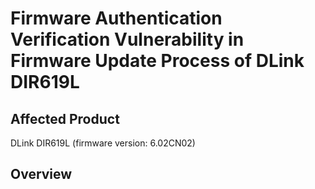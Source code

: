 # Firmware Authentication Verification Vulnerability in Firmware Update Process of DLink DIR619L


## Affected Product
DLink DIR619L (firmware version: 6.02CN02)

## Overview
